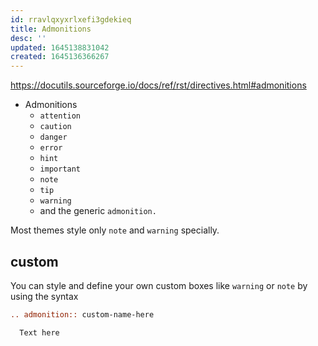 ```yaml
---
id: rravlqxyxrlxefi3gdekieq
title: Admonitions
desc: ''
updated: 1645138831042
created: 1645136366267
---
```


<https://docutils.sourceforge.io/docs/ref/rst/directives.html#admonitions>

- Admonitions
  - `attention`
  - `caution`
  - `danger`
  - `error`
  - `hint`
  - `important`
  - `note`
  - `tip`
  - `warning`
  - and the generic `admonition.`

Most themes style only `note` and `warning` specially.

## custom

You can style and define your own custom boxes like `warning` or `note` by using the syntax

```rst
.. admonition:: custom-name-here

  Text here

```
